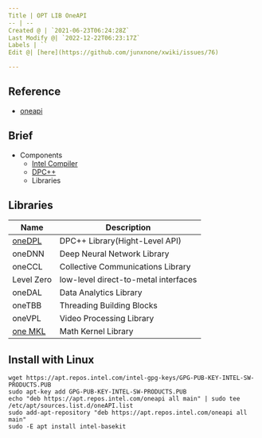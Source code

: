 ```yaml
---
Title | OPT LIB OneAPI
-- | --
Created @ | `2021-06-23T06:24:28Z`
Last Modify @| `2022-12-22T06:23:17Z`
Labels | ``
Edit @| [here](https://github.com/junxnone/xwiki/issues/76)

---
```

## Reference

- [oneapi](https://software.intel.com/content/www/us/en/develop/tools/oneapi.html)

## Brief
- Components
  - [Intel Compiler](/Intel_Compiler)
  - [DPC++](/DPCPP)
  - Libraries

## Libraries

Name | Description
-- | --
[oneDPL](/oneDPL) | DPC++ Library(Hight-Level API)
oneDNN | Deep Neural Network Library
oneCCL | Collective Communications Library
Level Zero | low-level direct-to-metal interfaces
oneDAL | Data Analytics Library
oneTBB | Threading Building Blocks
oneVPL | Video Processing Library
[one MKL](/Intel_MKL) | Math Kernel Library



## Install  with Linux

```
wget https://apt.repos.intel.com/intel-gpg-keys/GPG-PUB-KEY-INTEL-SW-PRODUCTS.PUB
sudo apt-key add GPG-PUB-KEY-INTEL-SW-PRODUCTS.PUB
echo "deb https://apt.repos.intel.com/oneapi all main" | sudo tee /etc/apt/sources.list.d/oneAPI.list
sudo add-apt-repository "deb https://apt.repos.intel.com/oneapi all main"
sudo -E apt install intel-basekit
```


